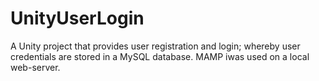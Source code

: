 # UnityUserLogin
A Unity project that provides user registration and login; whereby user credentials are stored in a MySQL database. MAMP iwas used on a local web-server.

